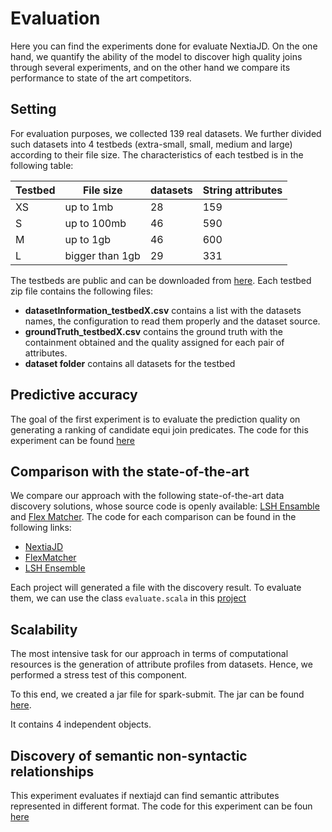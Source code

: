 # Evaluation

Here you can find the experiments done for evaluate NextiaJD. On the one hand, we quantify the ability of the model to discover high quality joins through several experiments, and on the other hand we compare its performance to state of the art competitors.

## Setting
For evaluation purposes, we collected 139 real datasets. We further divided such datasets into 4 testbeds (extra-small, small, medium and large) according to their file size. The  characteristics of each testbed is in the following table:


| Testbed | File size       | datasets | String attributes |
|---------|-----------------|----------|-------------------|
| XS      | up to 1mb       | 28       | 159               |
| S       | up to 100mb     | 46       | 590               |
| M       | up to 1gb       | 46       | 600               |
| L       | bigger than 1gb | 29       | 331               |

The testbeds are public and can be downloaded from [here](https://mydisk.cs.upc.edu/s/mXMnNo4ARAPxLg3?path=%2Finput_datasets). Each testbed zip file contains the following files:

* **datasetInformation_testbedX.csv** contains a list with the datasets names, the configuration to read them properly and the dataset source.
* **groundTruth_testbedX.csv** contains the ground truth with the containment obtained and the quality assigned for each pair of attributes.
* **dataset folder** contains all datasets for the testbed
## Predictive accuracy 

The goal of the first experiment is to evaluate the prediction quality on generating a ranking of candidate equi join predicates. The code for this experiment can be found [here](https://github.com/dtim-upc/spark/tree/nextiajd_v3.0.1/sql/nextiajd/experiments/NextiaJD)

## Comparison with the state-of-the-art

We compare our approach with the following state-of-the-art data discovery solutions, whose source code is openly available: [LSH Ensamble](https://github.com/ekzhu/datasketch) and [Flex Matcher](https://github.com/biggorilla-gh/flexmatcher). 
The code for each comparison can be found in the following links:

* [NextiaJD](https://github.com/dtim-upc/spark/tree/nextiajd_v3.0.1/sql/nextiajd/experiments/NextiaJD)
* [FlexMatcher](https://github.com/dtim-upc/spark/tree/nextiajd_v3.0.1/sql/nextiajd/experiments/FlexMatcher)
* [LSH Ensemble](https://github.com/dtim-upc/spark/tree/nextiajd_v3.0.1/sql/nextiajd/benchmarks/LSH%20Ensemble)

Each project will generated a file with the discovery result. To evaluate them, we can use the class `evaluate.scala` in this [project]()


## Scalability

The most intensive task for our approach in terms of computational resources is the generation of attribute profiles from datasets. Hence, we performed a stress test of this component. 

To this end, we created a jar file for spark-submit. The jar can be found [here]().

It contains 4 independent objects.


## Discovery of semantic non-syntactic relationships

This experiment evaluates if nextiajd can find semantic attributes represented in different format. The code for this experiment can be foun [here](https://github.com/dtim-upc/spark/tree/nextiajd_v3.0.1/sql/nextiajd/experiments/semanticNS)




